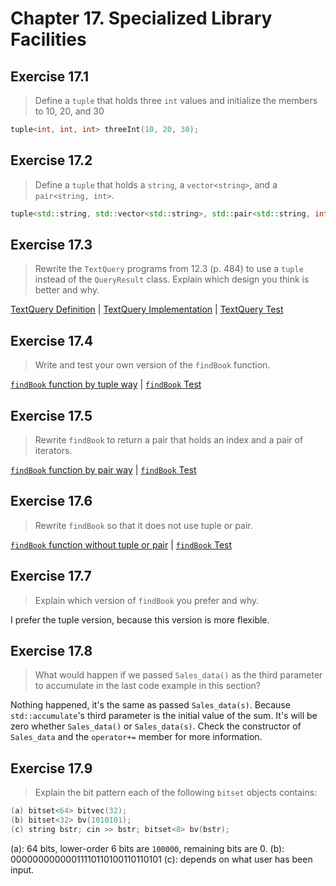# Chapter 17. Specialized Library Facilities

## Exercise 17.1

> Define a `tuple` that holds three `int` values and initialize the members to 10, 20, and 30

```cpp
tuple<int, int, int> threeInt(10, 20, 30);
```

## Exercise 17.2

> Define a `tuple` that holds a `string`, a `vector<string>`, and a `pair<string, int>`.

```cpp
tuple<std::string, std::vector<std::string>, std::pair<std::string, int> t;
```

## Exercise 17.3

> Rewrite the `TextQuery` programs from 12.3 (p. 484) to use a `tuple` instead of the `QueryResult` class.
Explain which design you think is better and why.

[TextQuery Definition](ex17_03_text_query.h) | [TextQuery Implementation](ex17_03_text_query.cpp) | [TextQuery Test](ex17_03_text_query_test.cpp)

## Exercise 17.4

> Write and test your own version of the `findBook` function.

[`findBook` function by tuple way](ex17_04_findBook.h) | [`findBook` Test](ex17_findBook_test.cpp)

## Exercise 17.5

> Rewrite `findBook` to return a pair that holds an index and a pair of iterators.

[`findBook` function by pair way](ex17_05_findBook.h) | [`findBook` Test](ex17_findBook_test.cpp)

## Exercise 17.6

> Rewrite `findBook` so that it does not use tuple or pair.

[`findBook` function without tuple or pair](ex17_06_findBook.h) | [`findBook` Test](ex17_findBook_test.cpp)

## Exercise 17.7

> Explain which version of `findBook` you prefer and why.

I prefer the tuple version, because this version is more flexible.

## Exercise 17.8

> What would happen if we passed `Sales_data()` as the third parameter to accumulate in the last code example in this section?

Nothing happened, it's the same as passed `Sales_data(s)`.
Because `std::accumulate`'s third parameter is the initial value of the sum. It's will be zero whether `Sales_data()` or `Sales_data(s)`. Check the constructor of `Sales_data` and the `operator+=` member for more information.

## Exercise 17.9

>Explain the bit pattern each of the following `bitset` objects contains:

```cpp
(a) bitset<64> bitvec(32);
(b) bitset<32> bv(1010101);
(c) string bstr; cin >> bstr; bitset<8> bv(bstr);
```

(a): 64 bits, lower-order 6 bits are `100000`, remaining bits are 0.
(b): 00000000000011110110100110110101
(c): depends on what user has been input.